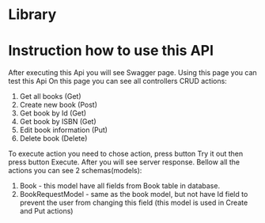 # Library
# Instruction how to use this API
After executing this Api you will see Swagger page. Using this page you can test this Api 
On this page you can see all controllers CRUD actions:
1) Get all books (Get)
2) Create new book (Post)
3) Get book by Id (Get)
4) Get book by ISBN (Get)
5) Edit book information (Put)
6) Delete book (Delete)
   
To execute action you need to chose action, press button Try it out then press button Execute.
After you will see server response.
Bellow all the actions you can see 2 schemas(models):
1) Book - this model have all fields from Book table in database.
2) BookRequestModel - same as the book model, but not have Id field to prevent the user from changing this field
(this model is used in Create and Put actions)

